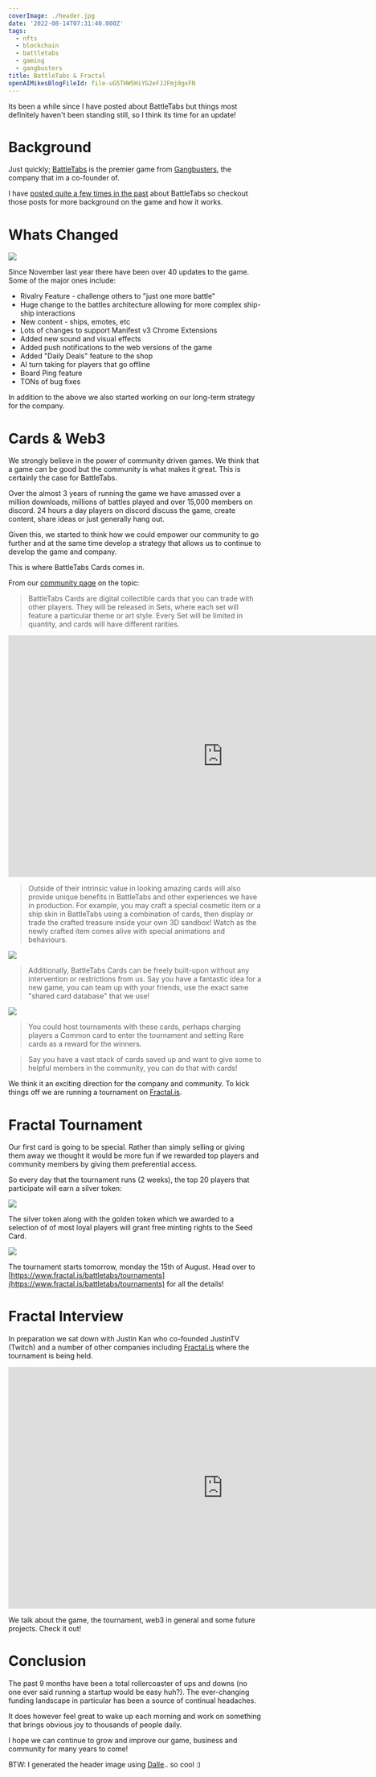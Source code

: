 ```yaml
---
coverImage: ./header.jpg
date: '2022-08-14T07:31:40.000Z'
tags:
  - nfts
  - blockchain
  - battletabs
  - gaming
  - gangbusters
title: BattleTabs & Fractal
openAIMikesBlogFileId: file-uG5THW5HiYG2eFJJFmj0gxFN
---
```


Its been a while since I have posted about BattleTabs but things most definitely haven't been standing still, so I think its time for an update!

# Background

Just quickly; [BattleTabs](https://battletabs.com/) is the premier game from [Gangbusters](https://www.gangbusters.io/), the company that im a co-founder of.

I have [posted quite a few times in the past](https://mikecann.blog/tags/battletabs) about BattleTabs so checkout those posts for more background on the game and how it works.

# Whats Changed

[![](./update-notes.jpg)](./update-notes.jpg)

Since November last year there have been over 40 updates to the game. Some of the major ones include:

- Rivalry Feature - challenge others to "just one more battle"
- Huge change to the battles architecture allowing for more complex ship-ship interactions
- New content - ships, emotes, etc
- Lots of changes to support Manifest v3 Chrome Extensions
- Added new sound and visual effects
- Added push notifications to the web versions of the game
- Added "Daily Deals" feature to the shop
- AI turn taking for players that go offline
- Board Ping feature
- TONs of bug fixes

In addition to the above we also started working on our long-term strategy for the company.

# Cards & Web3

We strongly believe in the power of community driven games. We think that a game can be good but the community is what makes it great. This is certainly the case for BattleTabs.

Over the almost 3 years of running the game we have amassed over a million downloads, millions of battles played and over 15,000 members on discord. 24 hours a day players on discord discuss the game, create content, share ideas or just generally hang out.

Given this, we started to think how we could empower our community to go further and at the same time develop a strategy that allows us to continue to develop the game and company.

This is where BattleTabs Cards comes in.

From our [community page](https://battletabs.com/battletabs-cards) on the topic:

> BattleTabs Cards are digital collectible cards that you can trade with other players. They will be released in Sets, where each set will feature a particular theme or art style. Every Set will be limited in quantity, and cards will have different rarities.

<iframe width="853" height="480" src="https://www.youtube.com/embed/LFV1ugBAb1M?playlist=LFV1ugBAb1M&loop=1;rel=0&autoplay=1&controls=0&showinfo=0" frameborder="0" allow="autoplay; encrypted-media" allowfullscreen></iframe>

> Outside of their intrinsic value in looking amazing cards will also provide unique benefits in BattleTabs and other experiences we have in production. For example, you may craft a special cosmetic item or a ship skin in BattleTabs using a combination of cards, then display or trade the crafted treasure inside your own 3D sandbox! Watch as the newly crafted item comes alive with special animations and behaviours.

[![](./storyboard_c.png)](./storyboard_c.png)

> Additionally, BattleTabs Cards can be freely built-upon without any intervention or restrictions from us. Say you have a fantastic idea for a new game, you can team up with your friends, use the exact same "shared card database" that we use!

[![](./storyboard_a.png)](./storyboard_a.png)

> You could host tournaments with these cards, perhaps charging players a Common card to enter the tournament and setting Rare cards as a reward for the winners.

> Say you have a vast stack of cards saved up and want to give some to helpful members in the community, you can do that with cards!

We think it an exciting direction for the company and community. To kick things off we are running a tournament on [Fractal.is](https://fractal.is).

# Fractal Tournament

Our first card is going to be special. Rather than simply selling or giving them away we thought it would be more fun if we rewarded top players and community members by giving them preferential access.

So every day that the tournament runs (2 weeks), the top 20 players that participate will earn a silver token:

[![](./silver-token.png)](./silver-token.png)

The silver token along with the golden token which we awarded to a selection of of most loyal players will grant free minting rights to the Seed Card.

[![](./gold-token.png)](./gold-token.png)

The tournament starts tomorrow, monday the 15th of August. Head over to [https://www.fractal.is/battletabs/tournaments](https://www.fractal.is/battletabs/tournaments) for all the details!

# Fractal Interview

In preparation we sat down with Justin Kan who co-founded JustinTV (Twitch) and a number of other companies including [Fractal.is](https://Fractal.is) where the tournament is being held.

<iframe width="853" height="480" src="https://www.youtube.com/embed/nRbUc9N9hGY" frameborder="0" allow="autoplay; encrypted-media" allowfullscreen></iframe>

We talk about the game, the tournament, web3 in general and some future projects. Check it out!

# Conclusion

The past 9 months have been a total rollercoaster of ups and downs (no one ever said running a startup would be easy huh?). The ever-changing funding landscape in particular has been a source of continual headaches.

It does however feel great to wake up each morning and work on something that brings obvious joy to thousands of people daily.

I hope we can continue to grow and improve our game, business and community for many years to come!

BTW: I generated the header image using [Dalle](https://openai.com/dall-e-2/).. so cool :)
